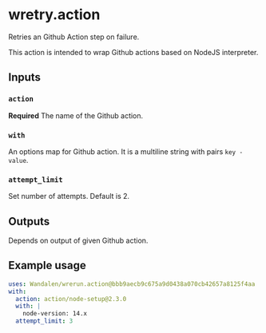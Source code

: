 # wretry.action

Retries an Github Action step on failure.

This action is intended to wrap Github actions based on NodeJS interpreter.

## Inputs

### `action`

**Required** The name of the Github action.

### `with`

An options map for Github action. It is a multiline string with pairs `key - value`.

### `attempt_limit`

Set number of attempts. Default is 2.

## Outputs

Depends on output of given Github action.

## Example usage

```yaml
uses: Wandalen/wrerun.action@bbb9aecb9c675a9d0438a070cb42657a8125f4aa
with:
  action: action/node-setup@2.3.0
  with: |
    node-version: 14.x
  attempt_limit: 3
```

